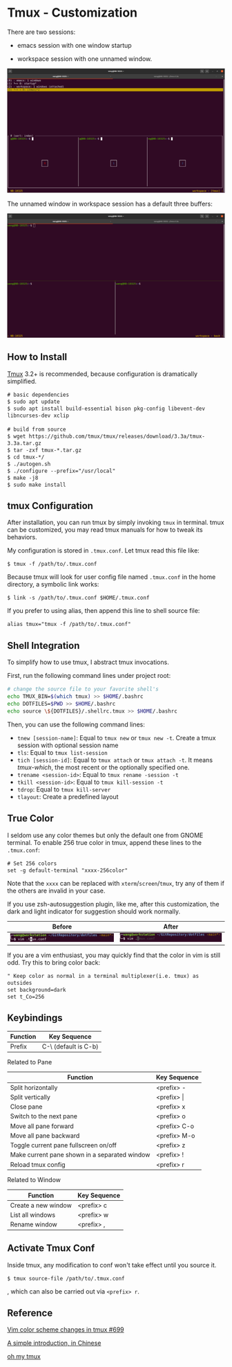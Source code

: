 # Tmux - Customization

There are two sessions:

- emacs session with one window startup

- workspace session with one unnamed window.

![workspaces](./imgs/workspaces.png)

The unnamed window in workspace session has a default three buffers:

![workspace layout](./imgs/workspace_layout.png)



## How to Install

[Tmux](https://github.com/tmux/tmux) 3.2+ is recommended, because configuration is dramatically simplified.

```shell
# basic dependencies
$ sudo apt update
$ sudo apt install build-essential bison pkg-config libevent-dev libncurses-dev xclip

# build from source
$ wget https://github.com/tmux/tmux/releases/download/3.3a/tmux-3.3a.tar.gz
$ tar -zxf tmux-*.tar.gz
$ cd tmux-*/
$ ./autogen.sh
$ ./configure --prefix="/usr/local"
$ make -j8
$ sudo make install
```



## tmux Configuration

After installation, you can run tmux by simply invoking `tmux` in terminal. tmux can be customized, you may read tmux manuals for how to tweak its behaviors. 

My configuration is stored in `.tmux.conf`. Let tmux read this file like:

```shell
$ tmux -f /path/to/.tmux.conf
```

Because tmux will look for user config file named `.tmux.conf` in the home directory, a symbolic link works:

```shell
$ link -s /path/to/.tmux.conf $HOME/.tmux.conf
```

If you prefer to using alias, then append this line to shell source file:

```shell
alias tmux="tmux -f /path/to/.tmux.conf"
```



## Shell Integration

To simplify how to use tmux, I abstract tmux invocations.

First, run the following command lines under project root:

```bash
# change the source file to your favorite shell's
echo TMUX_BIN=$(which tmux) >> $HOME/.bashrc
echo DOTFILES=$PWD >> $HOME/.bashrc
echo source \${DOTFILES}/.shellrc.tmux >> $HOME/.bashrc
```

Then, you can use the following command lines:

- `tnew [session-name]`: Equal to `tmux new` or `tmux new -t`. Create a tmux session with optional session name
- `tls`: Equal to `tmux list-session`
- `tich [session-id]`: Equal to `tmux attach` or `tmux attach -t`. It means *tmux-which*, the most recent or the optionally specified one.
- `trename <session-id>`: Equal to `tmux rename -session -t`
- `tkill <session-id>`: Equal to `tmux kill-session -t`
- `tdrop`: Equal to `tmux kill-server`
- `tlayout`: Create a predefined layout



## True Color

I seldom use any color themes but only the default one from GNOME terminal. To enable 256 true color in tmux, append these lines to the `.tmux.conf`:

```shell
# Set 256 colors
set -g default-terminal "xxxx-256color"
```

Note that the `xxxx` can be replaced with `xterm`/`screen`/`tmux`, try any of them if the others are invalid in your case.

If you use zsh-autosuggestion plugin, like me, after this customization, the dark and light indicator for suggestion should work normally.

| Before                                                       | After                                                        |
| ------------------------------------------------------------ | ------------------------------------------------------------ |
| <img src="./imgs/image-none-256color.png" alt="image-20210731153130817" style="zoom:35%;" /> | <img src="./imgs/image-256color.png" alt="image-20210731152739608" style="zoom:35%;" /> |

If you are a vim enthusiast, you may quickly find that the color in vim is still odd. Try this to bring color back:

```vimrc
" Keep color as normal in a terminal multiplexer(i.e. tmux) as outsides
set background=dark
set t_Co=256
```



## Keybindings

| Function | Key Sequence         |
| -------- | -------------------- |
| Prefix   | C-\ (default is C-b) |

Related to Pane

| Function                                      | Key Sequence  |
| --------------------------------------------- | ------------- |
| Split horizontally                            | \<prefix> -   |
| Split vertically                              | \<prefix> \|  |
| Close pane                                    | \<prefix> x   |
| Switch to the next pane                       | \<prefix> o   |
| Move all pane forward                         | \<prefix> C-o |
| Move all pane backward                        | \<prefix> M-o |
| Toggle current pane fullscreen on/off         | \<prefix> z   |
| Make current pane shown in a separated window | \<prefix> !   |
| Reload tmux config                            | \<prefix> r   |

Related to Window

| Function            | Key Sequence |
| ------------------- | ------------ |
| Create a new window | \<prefix> c  |
| List all windows    | \<prefix> w  |
| Rename window       | \<prefix> ,  |



## Activate Tmux Conf

Inside tmux, any modification to conf won't take effect until you source it.

```shell
$ tmux source-file /path/to/.tmux.conf
```

, which can also be carried out via `<prefix> r`.



## Reference

[Vim color scheme changes in tmux #699](https://github.com/tmux/tmux/issues/699)

[A simple introduction, in Chinese](https://www.ruanyifeng.com/blog/2019/10/tmux.html)

[oh my tmux](https://github.com/gpakosz/.tmux)

